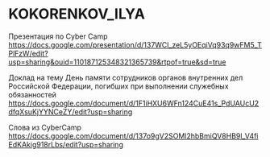 # KOKORENKOV_ILYA
Презентация по Cyber Camp https://docs.google.com/presentation/d/137WCl_zeL5yOEqiVq93q9wFM5_TPlFzW/edit?usp=sharing&ouid=110187125348321365739&rtpof=true&sd=true

Доклад на тему День памяти сотрудников органов внутренних дел Российской Федерации, погибших при выполнении служебных обязанностей https://docs.google.com/document/d/1F1iHXU6WFn124CuE41s_PdUAUcU2dfqXsuKjYYNCeZY/edit?usp=sharing

Слова из CyberCamp https://docs.google.com/document/d/137o9gV2SOMl2hbBmiQV8HB9l_V4fiEdKAkig918rLbs/edit?usp=sharing
